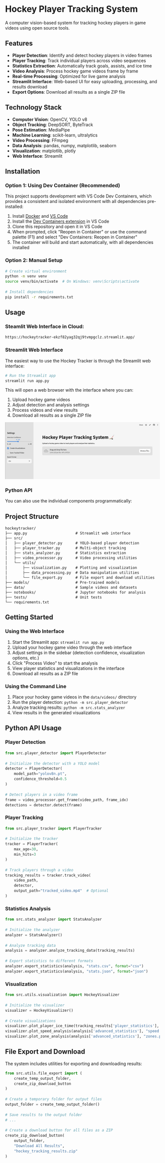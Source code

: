# Hockey Player Tracking System

A computer vision-based system for tracking hockey players in game videos using open source tools.

## Features

- **Player Detection**: Identify and detect hockey players in video frames
- **Player Tracking**: Track individual players across video sequences
- **Statistics Extraction**: Automatically track goals, assists, and ice time
- **Video Analysis**: Process hockey game videos frame by frame
- **Real-time Processing**: Optimized for live game analysis
- **Streamlit Interface**: Web-based UI for easy uploading, processing, and results download
- **Export Options**: Download all results as a single ZIP file

## Technology Stack

- **Computer Vision**: OpenCV, YOLO v8
- **Object Tracking**: DeepSORT, ByteTrack
- **Pose Estimation**: MediaPipe
- **Machine Learning**: scikit-learn, ultralytics
- **Video Processing**: FFmpeg
- **Data Analysis**: pandas, numpy, matplotlib, seaborn
- **Visualization**: matplotlib, plotly
- **Web Interface**: Streamlit

## Installation

### Option 1: Using Dev Container (Recommended)

This project supports development with VS Code Dev Containers, which provides a consistent and isolated environment with all dependencies pre-installed:

1. Install [Docker](https://www.docker.com/products/docker-desktop/) and [VS Code](https://code.visualstudio.com/)
2. Install the [Dev Containers extension](https://marketplace.visualstudio.com/items?itemName=ms-vscode-remote.remote-containers) in VS Code
3. Clone this repository and open it in VS Code
4. When prompted, click "Reopen in Container" or use the command palette (F1) and select "Dev Containers: Reopen in Container"
5. The container will build and start automatically, with all dependencies installed

### Option 2: Manual Setup

```bash
# Create virtual environment
python -m venv venv
source venv/bin/activate  # On Windows: venv\Scripts\activate

# Install dependencies
pip install -r requirements.txt
```

## Usage

### Steamlit Web Interface in Cloud:
```bash
https://hockeytracker-ekzf82yag32qj9tvmpgclz.streamlit.app/
```

### Streamlit Web Interface

The easiest way to use the Hockey Tracker is through the Streamlit web interface:

```bash
# Run the Streamlit app
streamlit run app.py
```

This will open a web browser with the interface where you can:
1. Upload hockey game videos
2. Adjust detection and analysis settings
3. Process videos and view results
4. Download all results as a single ZIP file

[![Watch the demo](apppicture.png)](streamlit-app.webm)

### Python API

You can also use the individual components programmatically:

## Project Structure

```
hockeytracker/
├── app.py                      # Streamlit web interface
├── src/
│   ├── player_detector.py      # YOLO-based player detection
│   ├── player_tracker.py       # Multi-object tracking
│   ├── stats_analyzer.py       # Statistics extraction
│   ├── video_processor.py      # Video processing utilities
│   └── utils/
│       ├── visualization.py    # Plotting and visualization
│       ├── data_processing.py  # Data manipulation utilities
│       └── file_export.py      # File export and download utilities
├── models/                     # Pre-trained models
├── data/                       # Sample videos and datasets
├── notebooks/                  # Jupyter notebooks for analysis
├── tests/                      # Unit tests
└── requirements.txt
```

## Getting Started

### Using the Web Interface

1. Start the Streamlit app: `streamlit run app.py`
2. Upload your hockey game video through the web interface
3. Adjust settings in the sidebar (detection confidence, visualization options, etc.)
4. Click "Process Video" to start the analysis
5. View player statistics and visualizations in the interface
6. Download all results as a ZIP file

### Using the Command Line

1. Place your hockey game videos in the `data/videos/` directory
2. Run the player detection: `python -m src.player_detector`
3. Analyze tracking results: `python -m src.stats_analyzer`
4. View results in the generated visualizations

## Python API Usage

### Player Detection

```python
from src.player_detector import PlayerDetector

# Initialize the detector with a YOLO model
detector = PlayerDetector(
    model_path="yolov8n.pt",
    confidence_threshold=0.5
)

# Detect players in a video frame
frame = video_processor.get_frame(video_path, frame_idx)
detections = detector.detect(frame)
```

### Player Tracking

```python
from src.player_tracker import PlayerTracker

# Initialize the tracker
tracker = PlayerTracker(
    max_age=30,
    min_hits=3
)

# Track players through a video
tracking_results = tracker.track_video(
    video_path,
    detector,
    output_path="tracked_video.mp4"  # Optional
)
```

### Statistics Analysis

```python
from src.stats_analyzer import StatsAnalyzer

# Initialize the analyzer
analyzer = StatsAnalyzer()

# Analyze tracking data
analysis = analyzer.analyze_tracking_data(tracking_results)

# Export statistics to different formats
analyzer.export_statistics(analysis, "stats.csv", format="csv")
analyzer.export_statistics(analysis, "stats.json", format="json")
```

### Visualization

```python
from src.utils.visualization import HockeyVisualizer

# Initialize the visualizer
visualizer = HockeyVisualizer()

# Create visualizations
visualizer.plot_player_ice_time(tracking_results['player_statistics'], "ice_time.png")
visualizer.plot_speed_analysis(analysis['advanced_statistics'], "speed.png")
visualizer.plot_zone_analysis(analysis['advanced_statistics'], "zones.png")
```

## File Export and Download

The system includes utilities for exporting and downloading results:

```python
from src.utils.file_export import (
    create_temp_output_folder,
    create_zip_download_button
)

# Create a temporary folder for output files
output_folder = create_temp_output_folder()

# Save results to the output folder
# ...

# Create a download button for all files as a ZIP
create_zip_download_button(
    output_folder,
    "Download All Results",
    "hockey_tracking_results.zip"
)
```



